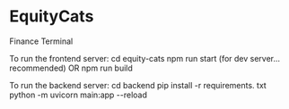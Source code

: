 # EquityCats
Finance Terminal

To run the frontend server:
cd equity-cats
npm run start (for dev server... recommended)
OR 
npm run build

To run the backend server:
cd backend
pip install -r requirements. txt
python -m uvicorn main:app --reload

